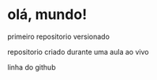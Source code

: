 # olá, mundo!
primeiro repositorio versionado

repositorio criado durante uma aula ao vivo

linha do github
